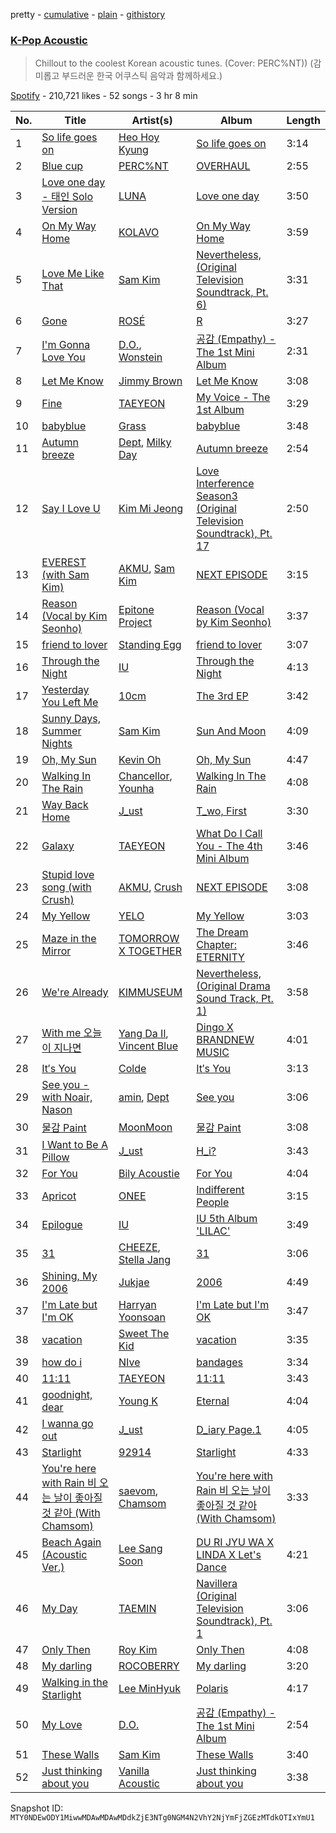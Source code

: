 pretty - [cumulative](/playlists/cumulative/37i9dQZF1DX1wdZM1FEz79.md) - [plain](/playlists/plain/37i9dQZF1DX1wdZM1FEz79) - [githistory](https://github.githistory.xyz/mackorone/spotify-playlist-archive/blob/main/playlists/plain/37i9dQZF1DX1wdZM1FEz79)

### [K\-Pop Acoustic](https://open.spotify.com/playlist/37i9dQZF1DX1wdZM1FEz79)

> Chillout to the coolest Korean acoustic tunes\. \(Cover: PERC%NT\)\) \(감미롭고 부드러운 한국 어쿠스틱 음악과 함께하세요.\)

[Spotify](https://open.spotify.com/user/spotify) - 210,721 likes - 52 songs - 3 hr 8 min

| No. | Title | Artist(s) | Album | Length |
|---|---|---|---|---|
| 1 | [So life goes on](https://open.spotify.com/track/046Gh1kXtPynYPaKep5M8E) | [Heo Hoy Kyung](https://open.spotify.com/artist/5z8B2oTjiZbpbMB6rAfPGl) | [So life goes on](https://open.spotify.com/album/3r8ikIUe63N5vhmqzqzi36) | 3:14 |
| 2 | [Blue cup](https://open.spotify.com/track/10iDbo5A1SPN384YGLCgp2) | [PERC%NT](https://open.spotify.com/artist/0cjZuJ13yFVPa5Nn0YUTbx) | [OVERHAUL](https://open.spotify.com/album/2knl4OxinpGhYjUstyDXmB) | 2:55 |
| 3 | [Love one day \- 태인 Solo Version](https://open.spotify.com/track/6CnucKkMn6oV7kFTkuaUHG) | [LUNA](https://open.spotify.com/artist/24czKkgx0KoQ239m9tvDyk) | [Love one day](https://open.spotify.com/album/4xlkwklfxJEVSIFhWY8Wvu) | 3:50 |
| 4 | [On My Way Home](https://open.spotify.com/track/6CZkzTRpn5uK67QAim9jPw) | [KOLAVO](https://open.spotify.com/artist/3yR502TEuKfRu3qwLcn4sx) | [On My Way Home](https://open.spotify.com/album/0huLDoldnbqWCJQnxjCWv3) | 3:59 |
| 5 | [Love Me Like That](https://open.spotify.com/track/1lhm29o3syw122xynSKaAK) | [Sam Kim](https://open.spotify.com/artist/4BBN286rBKyCWsSPq2cxYO) | [Nevertheless, \(Original Television Soundtrack, Pt\. 6\)](https://open.spotify.com/album/4MLxdCgljBck6ddj3BKFTi) | 3:31 |
| 6 | [Gone](https://open.spotify.com/track/2dHoVW9AxJVSRebPRyV2aA) | [ROSÉ](https://open.spotify.com/artist/3eVa5w3URK5duf6eyVDbu9) | [R](https://open.spotify.com/album/5BQcoDfcZ8aBcikYX9B7Ob) | 3:27 |
| 7 | [I'm Gonna Love You](https://open.spotify.com/track/1jxGBe4s8FwL2ZeNWszVuu) | [D.O.](https://open.spotify.com/artist/2CQZr2RPZmrcvDnaod1ldC), [Wonstein](https://open.spotify.com/artist/5o615XColiSVMPDWlslKSk) | [공감 \(Empathy\) \- The 1st Mini Album](https://open.spotify.com/album/4dqWy2Soq1Z1rqgKfXOATk) | 2:31 |
| 8 | [Let Me Know](https://open.spotify.com/track/1SPDWTBH7qcjbZ8zMRXlQ9) | [Jimmy Brown](https://open.spotify.com/artist/5YPCpDIPOY4WqY9Bqdw4Uc) | [Let Me Know](https://open.spotify.com/album/1x7V4e67JZoCpJWXSb8Yw1) | 3:08 |
| 9 | [Fine](https://open.spotify.com/track/6CdUgvL597jWmW4w8P5kHs) | [TAEYEON](https://open.spotify.com/artist/3qNVuliS40BLgXGxhdBdqu) | [My Voice \- The 1st Album](https://open.spotify.com/album/6DlCl3hBP1Gwhn0tgitGfN) | 3:29 |
| 10 | [babyblue](https://open.spotify.com/track/3G11VWK4YHumpMmJhs11pY) | [Grass](https://open.spotify.com/artist/3IAV4UlkGi0MzK0rEijrHi) | [babyblue](https://open.spotify.com/album/5THYTuiOWFn46iwKVfJjO2) | 3:48 |
| 11 | [Autumn breeze](https://open.spotify.com/track/0nmdvYrzUgocrXt6IDanCj) | [Dept](https://open.spotify.com/artist/48JtfAggQQpfUXQNxkGm5U), [Milky Day](https://open.spotify.com/artist/7FIqXqYZHMomTAcTXF4UHu) | [Autumn breeze](https://open.spotify.com/album/1zPdH4xj4rZsLVRtgO8MRI) | 2:54 |
| 12 | [Say I Love U](https://open.spotify.com/track/1qwn1cLzaOKb501YwbuF1H) | [Kim Mi Jeong](https://open.spotify.com/artist/62i8ukH7NagOk7lZE6B3xA) | [Love Interference Season3 \(Original Television Soundtrack\), Pt\. 17](https://open.spotify.com/album/21fVkmQsDvSeGP5jQ1k2CG) | 2:50 |
| 13 | [EVEREST \(with Sam Kim\)](https://open.spotify.com/track/1c3WMOE7Q0dCFN6bjT8KWo) | [AKMU](https://open.spotify.com/artist/6OwKE9Ez6ALxpTaKcT5ayv), [Sam Kim](https://open.spotify.com/artist/4BBN286rBKyCWsSPq2cxYO) | [NEXT EPISODE](https://open.spotify.com/album/0Pt0eGpyNO5dDN8PORypSy) | 3:15 |
| 14 | [Reason \(Vocal by Kim Seonho\)](https://open.spotify.com/track/1qDpiJRazdFxAfFZIVWy12) | [Epitone Project](https://open.spotify.com/artist/0RLe3YEakXpt0FEXyFtwgN) | [Reason \(Vocal by Kim Seonho\)](https://open.spotify.com/album/5MnLSMaZmIPQf6oMyUiGas) | 3:37 |
| 15 | [friend to lover](https://open.spotify.com/track/7un5FM27KmkEMpsPQ2T062) | [Standing Egg](https://open.spotify.com/artist/6a3Mfrn2XBR1DfPg1QGa1d) | [friend to lover](https://open.spotify.com/album/4bjDmQW2Vu2Br4RPCi12hr) | 3:07 |
| 16 | [Through the Night](https://open.spotify.com/track/1Bb6jVrsg8cXxMCBxIWJUn) | [IU](https://open.spotify.com/artist/3HqSLMAZ3g3d5poNaI7GOU) | [Through the Night](https://open.spotify.com/album/1zQnkQc68sQj2Ns5GIuxld) | 4:13 |
| 17 | [Yesterday You Left Me](https://open.spotify.com/track/0JCAyXUAaQDj4NgwviZ2sC) | [10cm](https://open.spotify.com/artist/6zn0ihyAApAYV51zpXxdEp) | [The 3rd EP](https://open.spotify.com/album/3C9boxwboGAAwNcZoax7Hi) | 3:42 |
| 18 | [Sunny Days, Summer Nights](https://open.spotify.com/track/4fi9IIcjYzxRTRwJUyFO6Q) | [Sam Kim](https://open.spotify.com/artist/4BBN286rBKyCWsSPq2cxYO) | [Sun And Moon](https://open.spotify.com/album/0AsQlY5YENtlvd8SLnrSxX) | 4:09 |
| 19 | [Oh, My Sun](https://open.spotify.com/track/5rKJzOs5bVA4v5Tt8vJkqW) | [Kevin Oh](https://open.spotify.com/artist/3XgMCDrTkw1mcmeBE48Pqy) | [Oh, My Sun](https://open.spotify.com/album/0ozVQNHtmZz2DdGwCiIjMi) | 4:47 |
| 20 | [Walking In The Rain](https://open.spotify.com/track/1lf2bl8eVxd6oDrTcpCbUs) | [Chancellor](https://open.spotify.com/artist/0u06YeydlBk3awnk5KgdBx), [Younha](https://open.spotify.com/artist/6GwM5CHqhWXzG3l5kzRSAS) | [Walking In The Rain](https://open.spotify.com/album/4PzHDoJiH4w7LZDOFxyD2n) | 4:08 |
| 21 | [Way Back Home](https://open.spotify.com/track/4M13QYXUbkv5cWYqw7m88u) | [J\_ust](https://open.spotify.com/artist/6Jj218qsLCZlYHwRGbXEGZ) | [T\_wo, First](https://open.spotify.com/album/2VTq68lUwuwceZbQdrPj6V) | 3:30 |
| 22 | [Galaxy](https://open.spotify.com/track/41O17Xo25mbbvay3AOHC8C) | [TAEYEON](https://open.spotify.com/artist/3qNVuliS40BLgXGxhdBdqu) | [What Do I Call You \- The 4th Mini Album](https://open.spotify.com/album/70XJeDlFe1LmZo1lyFKyq3) | 3:46 |
| 23 | [Stupid love song \(with Crush\)](https://open.spotify.com/track/66NRKCEurE3Oq12BViuqAQ) | [AKMU](https://open.spotify.com/artist/6OwKE9Ez6ALxpTaKcT5ayv), [Crush](https://open.spotify.com/artist/6aLdhHUqgdKE86xbtNmY8g) | [NEXT EPISODE](https://open.spotify.com/album/0Pt0eGpyNO5dDN8PORypSy) | 3:08 |
| 24 | [My Yellow](https://open.spotify.com/track/2QZ67tcgnbqziznZl6tC2k) | [YELO](https://open.spotify.com/artist/2SIjieAwLcihB5fZ7HfHmD) | [My Yellow](https://open.spotify.com/album/30xUoTIuMQTUyFLreOiiDL) | 3:03 |
| 25 | [Maze in the Mirror](https://open.spotify.com/track/2tYA2hPbaJqshY73q15wJz) | [TOMORROW X TOGETHER](https://open.spotify.com/artist/0ghlgldX5Dd6720Q3qFyQB) | [The Dream Chapter: ETERNITY](https://open.spotify.com/album/2fL64wNyyZ4BwwRImYeora) | 3:46 |
| 26 | [We're Already](https://open.spotify.com/track/1kuML8BXbxGjfxQ1FkJPwI) | [KIMMUSEUM](https://open.spotify.com/artist/1NVRvV0KqaO7VtSaVQcm3V) | [Nevertheless, \(Original Drama Sound Track, Pt\. 1\)](https://open.spotify.com/album/6WTV5WckTQI2FjyI5YP1PG) | 3:58 |
| 27 | [With me 오늘이 지나면](https://open.spotify.com/track/12NNRxfewZV8ey2qxQv9pa) | [Yang Da Il](https://open.spotify.com/artist/5DnjOSzLCfn4hDbLECq8pt), [Vincent Blue](https://open.spotify.com/artist/2AZgVjkPB4a4ULepFyPPgZ) | [Dingo X BRANDNEW MUSIC](https://open.spotify.com/album/5LTNMxhEkangYCNUldlQI9) | 4:01 |
| 28 | [It′s You](https://open.spotify.com/track/23PyDwW8pLgDsjpyFdjYgj) | [Colde](https://open.spotify.com/artist/3VQDqjQ4wJyw8PzpGdlZpB) | [It′s You](https://open.spotify.com/album/5wPEtP41dY7dqF3GcLBlfC) | 3:13 |
| 29 | [See you \- with Noair, Nason](https://open.spotify.com/track/5HFl0JaGH9FPvI4Z7kVINo) | [amin](https://open.spotify.com/artist/05FbaV2QkbVQoHri4l491N), [Dept](https://open.spotify.com/artist/48JtfAggQQpfUXQNxkGm5U) | [See you](https://open.spotify.com/album/5XNFZVAs12EnZfZu7hJLNG) | 3:06 |
| 30 | [물감 Paint](https://open.spotify.com/track/1HbRmJsM1oi7zTlKZtMVGS) | [MoonMoon](https://open.spotify.com/artist/1LOeaOZCreokgQaauWT5rV) | [물감 Paint](https://open.spotify.com/album/7j8U1x5nDleP8O6ZLW93Lz) | 3:08 |
| 31 | [I Want to Be A Pillow](https://open.spotify.com/track/0p2Rh63rx8xbxVPwol2EmA) | [J\_ust](https://open.spotify.com/artist/6Jj218qsLCZlYHwRGbXEGZ) | [H\_i?](https://open.spotify.com/album/72uhm3L8qHUsKHneApbolo) | 3:43 |
| 32 | [For You](https://open.spotify.com/track/5VMFjdoJquu5BH6Ti3GYSZ) | [Bily Acoustie](https://open.spotify.com/artist/5r7uTezbOPCO32i7RljvaA) | [For You](https://open.spotify.com/album/2eR6McDzZsDA7K7DWibT6k) | 4:04 |
| 33 | [Apricot](https://open.spotify.com/track/7aNOH4B73XDeLOL1yGhwU5) | [ONEE](https://open.spotify.com/artist/6qFD5SSrBTyg4aVi0EQEXI) | [Indifferent People](https://open.spotify.com/album/1wVHZ8ouYutwHL7H5Gl9s6) | 3:15 |
| 34 | [Epilogue](https://open.spotify.com/track/6rcwrRWKyjaFyUL8b8GlIJ) | [IU](https://open.spotify.com/artist/3HqSLMAZ3g3d5poNaI7GOU) | [IU 5th Album 'LILAC'](https://open.spotify.com/album/01dPJcwyht77brL4JQiR8R) | 3:49 |
| 35 | [31](https://open.spotify.com/track/4oBmGC76HpltDdr0mx2h2i) | [CHEEZE](https://open.spotify.com/artist/6NdzNrBP8Jbhzp6h7yojht), [Stella Jang](https://open.spotify.com/artist/2Y9AUayH5pyZpVfkDYDfJV) | [31](https://open.spotify.com/album/1gG4FphDb3kinYZ4oaEtu0) | 3:06 |
| 36 | [Shining, My 2006](https://open.spotify.com/track/0Aw8TF0SpyERLi4w0dXUi8) | [Jukjae](https://open.spotify.com/artist/7bWYN0sHvyH7yv1uefX07U) | [2006](https://open.spotify.com/album/6lumjI581TEGHeTviSikrm) | 4:49 |
| 37 | [I'm Late but I'm OK](https://open.spotify.com/track/1FtgzOwryldXWIjxmTqOoE) | [Harryan Yoonsoan](https://open.spotify.com/artist/1yiaSLGVlq43ZC9pFLQ8lQ) | [I'm Late but I'm OK](https://open.spotify.com/album/6glPBJAV1SFtu353ckYe0E) | 3:47 |
| 38 | [vacation](https://open.spotify.com/track/3czFLae2AYohB3q3edHKMr) | [Sweet The Kid](https://open.spotify.com/artist/4qaGGZulMdVRK7uDgGAaNq) | [vacation](https://open.spotify.com/album/1gUdka9FYmArCb6w1YLrBV) | 3:35 |
| 39 | [how do i](https://open.spotify.com/track/0RNXXh47lufWmSro2CbsQh) | [NIve](https://open.spotify.com/artist/1qOPo6b0U3t7BpyO8Ti1MF) | [bandages](https://open.spotify.com/album/1UZLvFGY6S1xSZJ8wnhnZW) | 3:34 |
| 40 | [11:11](https://open.spotify.com/track/093PI3mdUvOSlvMYDwnV1e) | [TAEYEON](https://open.spotify.com/artist/3qNVuliS40BLgXGxhdBdqu) | [11:11](https://open.spotify.com/album/6ZLQnQfsxbsdLNff0gz2Qe) | 3:43 |
| 41 | [goodnight, dear](https://open.spotify.com/track/3c8LgCeqvBz0qtCRrS72yD) | [Young K](https://open.spotify.com/artist/34HmvZztvxqAo2mBSAieRe) | [Eternal](https://open.spotify.com/album/6JuoNIefYEpSGTT0lUMIX3) | 4:04 |
| 42 | [I wanna go out](https://open.spotify.com/track/75C9zW7Liktu6ULymEuL2y) | [J\_ust](https://open.spotify.com/artist/6Jj218qsLCZlYHwRGbXEGZ) | [D\_iary Page.1](https://open.spotify.com/album/3AoJqQDfmPE3nfOHaKHVZU) | 4:05 |
| 43 | [Starlight](https://open.spotify.com/track/05ho1OFzZj2yGMcEGPKtCF) | [92914](https://open.spotify.com/artist/0Zoe6ljAJo85rggnN6OaOF) | [Starlight](https://open.spotify.com/album/7hhddpXpVkzeJBgR4zkis2) | 4:33 |
| 44 | [You're here with Rain 비 오는 날이 좋아질 것 같아 \(With Chamsom\)](https://open.spotify.com/track/3sHe6Zqj9BVYqNHmV8YvOx) | [saevom](https://open.spotify.com/artist/4GAVUIrGNz35VbCFfHTsca), [Chamsom](https://open.spotify.com/artist/5xNWQgdUZS4YN7xAYItpKi) | [You're here with Rain 비 오는 날이 좋아질 것 같아 \(With Chamsom\)](https://open.spotify.com/album/7v0pFPnfFlTIiXxWXQipYZ) | 3:33 |
| 45 | [Beach Again \(Acoustic Ver.\)](https://open.spotify.com/track/2XenAqDhO1owVxsYeRET65) | [Lee Sang Soon](https://open.spotify.com/artist/2k5qXj4B0cMlBbLJOVQMUJ) | [DU RI JYU WA X LINDA X Let's Dance](https://open.spotify.com/album/00dzK05LKQYLmnNtQIENmB) | 4:21 |
| 46 | [My Day](https://open.spotify.com/track/6tRGDcL8puwtHHPhac0uoq) | [TAEMIN](https://open.spotify.com/artist/13rF01aOogvnkuQXOlgTW8) | [Navillera \(Original Television Soundtrack\), Pt\. 1](https://open.spotify.com/album/4G8Gt7AamVOeGVo9Tq031e) | 3:06 |
| 47 | [Only Then](https://open.spotify.com/track/7mFigNlS2dsKMhcmJyfpeg) | [Roy Kim](https://open.spotify.com/artist/3ErHVJMsxTq2lLSmnONBm9) | [Only Then](https://open.spotify.com/album/4erAMXv1Uin2wnf1vW4Eqq) | 4:08 |
| 48 | [My darling](https://open.spotify.com/track/6dN3zl2CPLQtyZpRcLemy5) | [ROCOBERRY](https://open.spotify.com/artist/0Mt9IxntWHsf793bLZhQ9P) | [My darling](https://open.spotify.com/album/2SwPIGMwdkzE4DkCmcNfFr) | 3:20 |
| 49 | [Walking in the Starlight](https://open.spotify.com/track/3wT6q6lHoOpZUM38uPSUTF) | [Lee MinHyuk](https://open.spotify.com/artist/2KbxyNY5Dt6CJ6FBLcWfkH) | [Polaris](https://open.spotify.com/album/230aWpzxURX48FY6WtMe9s) | 4:17 |
| 50 | [My Love](https://open.spotify.com/track/3B60EkZSvq0tuY7xzjb9Fu) | [D.O.](https://open.spotify.com/artist/2CQZr2RPZmrcvDnaod1ldC) | [공감 \(Empathy\) \- The 1st Mini Album](https://open.spotify.com/album/4dqWy2Soq1Z1rqgKfXOATk) | 2:54 |
| 51 | [These Walls](https://open.spotify.com/track/6WoloXr2PXu8FRYZFtzbij) | [Sam Kim](https://open.spotify.com/artist/4BBN286rBKyCWsSPq2cxYO) | [These Walls](https://open.spotify.com/album/2m4ekwYIbphT3mENFLouhK) | 3:40 |
| 52 | [Just thinking about you](https://open.spotify.com/track/1ew4EemwjPuSsCuj1ezEfB) | [Vanilla Acoustic](https://open.spotify.com/artist/57xPD2CfuwxN6Ld7rf2iLG) | [Just thinking about you](https://open.spotify.com/album/5Svdk66Dvkf51EyVQCIf5u) | 3:38 |

Snapshot ID: `MTY0NDEwODY1MiwwMDAwMDAwMDdkZjE3NTg0NGM4N2VhY2NjYmFjZGEzMTdkOTIxYmU1`